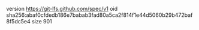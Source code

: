 version https://git-lfs.github.com/spec/v1
oid sha256:abaf0cfdedb186e7babab3fad80a5ca2f814f1e44d5060b29b472baf8f5dc5e4
size 901
